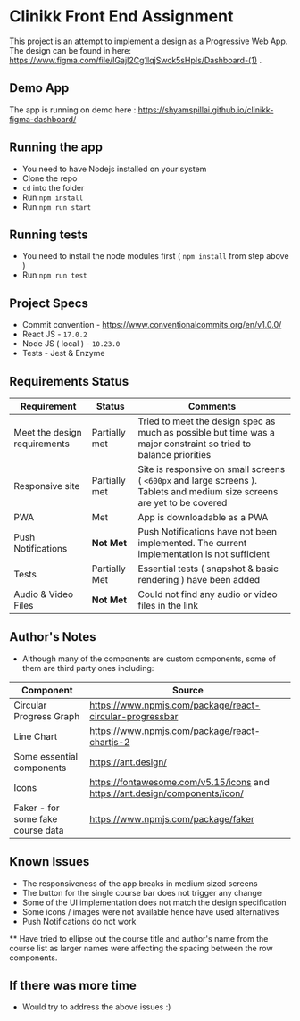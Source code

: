 # Clinikk Front End Assignment

This project is an attempt to implement a design as a Progressive Web App. The design can be found in here: https://www.figma.com/file/IGajI2Cg1lqjSwck5sHpIs/Dashboard-(1) .

## Demo App

The app is running on demo here : https://shyamspillai.github.io/clinikk-figma-dashboard/

## Running the app

* You need to have Nodejs installed on your system
* Clone the repo
* `cd` into the folder
* Run `npm install`
* Run `npm run start` 

## Running tests
* You need to install the node modules first ( `npm install` from step above )
* Run `npm run test`

## Project Specs

* Commit convention - https://www.conventionalcommits.org/en/v1.0.0/
* React JS - `17.0.2`
* Node JS ( local ) - `10.23.0`
* Tests - Jest & Enzyme

## Requirements Status
| Requirement | Status | Comments  |
|--|--|--|
| Meet the design requirements  | Partially met | Tried to meet the design spec as much as possible but time was a major constraint so tried to balance priorities |
| Responsive site  | Partially met | Site is responsive on small screens ( `<600px` and large screens ). Tablets and medium size screens are yet to be covered |
| PWA  | Met | App is downloadable as a PWA |
| Push Notifications  | **Not Met** | Push Notifications have not been implemented. The current implementation is not sufficient |
| Tests  | Partially Met | Essential tests ( snapshot & basic rendering ) have been added |
| Audio & Video Files  | **Not Met** | Could not find any audio or video files in the link |

## Author's Notes
* Although many of the components are custom components, some of them are third party ones including:

|Component| Source |
|--|--|
| Circular Progress Graph | https://www.npmjs.com/package/react-circular-progressbar |
| Line Chart | https://www.npmjs.com/package/react-chartjs-2 |
| Some essential components | https://ant.design/ |
| Icons | https://fontawesome.com/v5.15/icons and https://ant.design/components/icon/ |
| Faker - for some fake course data | https://www.npmjs.com/package/faker |

## Known Issues

* The responsiveness of the app breaks in medium sized screens
* The button for the single course bar does not trigger any change
* Some of the UI implementation does not match the design specification
* Some icons / images were not available hence have used alternatives
* Push Notifications do not work

** Have tried to ellipse out the course title and author's name from the course list as larger names were affecting the spacing between the row components.

## If there was more time
* Would try to address the above issues :)  
